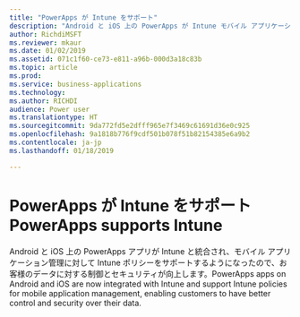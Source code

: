 ```yaml
---
title: "PowerApps が Intune をサポート"
description: "Android と iOS 上の PowerApps が Intune モバイル アプリケーション管理をサポートするようになりました"
author: RichdiMSFT
ms.reviewer: mkaur
ms.date: 01/02/2019
ms.assetid: 071c1f60-ce73-e811-a96b-000d3a18c83b
ms.topic: article
ms.prod: 
ms.service: business-applications
ms.technology: 
ms.author: RICHDI
audience: Power user
ms.translationtype: HT
ms.sourcegitcommit: 9da772fd5e2dfff965e7f3469c61691d36e0c925
ms.openlocfilehash: 9a1818b776f9cdf501b078f51b82154385e6a9b2
ms.contentlocale: ja-jp
ms.lasthandoff: 01/18/2019

---
```

# <a name="powerapps-supports-intune"></a><span data-ttu-id="6ef86-103">PowerApps が Intune をサポート</span><span class="sxs-lookup"><span data-stu-id="6ef86-103">PowerApps supports Intune</span></span>




<span data-ttu-id="6ef86-104">Android と iOS 上の PowerApps アプリが Intune と統合され、モバイル アプリケーション管理に対して Intune ポリシーをサポートするようになったので、お客様のデータに対する制御とセキュリティが向上します。</span><span class="sxs-lookup"><span data-stu-id="6ef86-104">PowerApps apps on Android and iOS are now integrated with Intune and support Intune policies for mobile application management, enabling customers to have better control and security over their data.</span></span>
